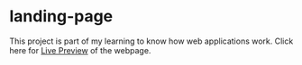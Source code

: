 # landing-page

This project is part of my learning to know how web applications work.
Click here for <a href="https://latticeghost.github.io/landing-page/">Live Preview</a> of the webpage.